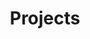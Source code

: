 ---
layout: projects
navOrder: 2
title: Projects
permalink: /projects/

heading: These are my super cool digital projects
---